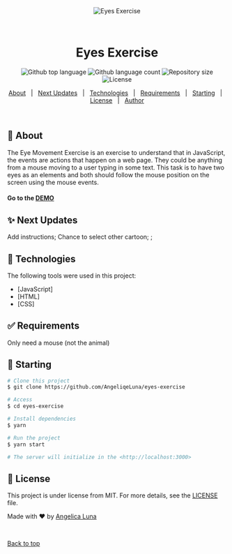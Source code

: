 <div align="center" id="top"> 
  <img src="./.github/app.gif" alt="Eyes Exercise" />

  &#xa0;

  <!-- <a href="https://eyesexercise.netlify.app">Demo</a> -->
</div>

<h1 align="center">Eyes Exercise</h1>

<p align="center">
  <img alt="Github top language" src="https://img.shields.io/github/languages/top/AngeliqeLuna/eyes-exercise?color=56BEB8">

  <img alt="Github language count" src="https://img.shields.io/github/languages/count/AngeliqeLuna/eyes-exercise?color=56BEB8">

  <img alt="Repository size" src="https://img.shields.io/github/repo-size/AngeliqeLuna/eyes-exercise?color=56BEB8">

  <img alt="License" src="https://img.shields.io/github/license/AngeliqeLuna/eyes-exercise?color=56BEB8">

  <!-- <img alt="Github issues" src="https://img.shields.io/github/issues/AngeliqeLuna/eyes-exercise?color=56BEB8" /> -->

  <!-- <img alt="Github forks" src="https://img.shields.io/github/forks/AngeliqeLuna/eyes-exercise?color=56BEB8" /> -->

  <!-- <img alt="Github stars" src="https://img.shields.io/github/stars/AngeliqeLuna/eyes-exercise?color=56BEB8" /> -->
</p>

<!-- Status -->

<!-- <h4 align="center"> 
	🚧  Eyes Exercise 🚀 Under construction...  🚧
</h4> 

<hr> -->

<p align="center">
  <a href="#dart-about">About</a> &#xa0; | &#xa0; 
  <a href="#sparkles-features">Next Updates</a> &#xa0; | &#xa0;
  <a href="#rocket-technologies">Technologies</a> &#xa0; | &#xa0;
  <a href="#white_check_mark-requirements">Requirements</a> &#xa0; | &#xa0;
  <a href="#checkered_flag-starting">Starting</a> &#xa0; | &#xa0;
  <a href="#memo-license">License</a> &#xa0; | &#xa0;
  <a href="https://github.com/AngeliqeLuna" target="_blank">Author</a>
</p>

<br>

## :dart: About ##

The Eye Movement Exercise is an exercise to understand that in JavaScript, the events are actions that happen on a web page. They could be anything from a mouse moving to a user typing in some text. This task is to have two eyes as an elements and both should follow the mouse position on the screen using the mouse events.
<h4>Go to the <a href="https://angeliqeluna.github.io/Eyes-Exercise">DEMO
</a></h4>

## :sparkles: Next Updates ##

Add instructions;
Chance to select other cartoon;
;

## :rocket: Technologies ##

The following tools were used in this project:

- [JavaScript]
- [HTML]
- [CSS]

## :white_check_mark: Requirements ##

Only need a mouse (not the animal)

## :checkered_flag: Starting ##

```bash
# Clone this project
$ git clone https://github.com/AngeliqeLuna/eyes-exercise

# Access
$ cd eyes-exercise

# Install dependencies
$ yarn

# Run the project
$ yarn start

# The server will initialize in the <http://localhost:3000>
```

## :memo: License ##

This project is under license from MIT. For more details, see the [LICENSE](LICENSE.md) file.


Made with :heart: by <a href="https://github.com/AngeliqeLuna" target="_blank">Angelica Luna</a>

&#xa0;

<a href="#top">Back to top</a>
